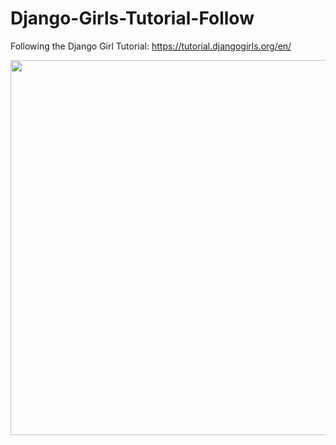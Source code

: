 # Django-Girls-Tutorial-Follow
Following the Django Girl Tutorial: https://tutorial.djangogirls.org/en/

<a href="https://asiddiqui94350.pythonanywhere.com/" target="_blank"><img src="https://asid.s3.us-east-1.amazonaws.com/screely-1607190215357.png?response-content-disposition=inline&X-Amz-Security-Token=IQoJb3JpZ2luX2VjEG8aCXVzLWVhc3QtMiJHMEUCIHw5HGcz%2BRRN99%2By13jJfaQkObd%2BAlX%2Fq4l8P%2Fz%2BdrjrAiEAjLT5vs8Azy%2FPXTA1KClProit5d2XJP1tz8XUSt1JKKEqlgMI%2BP%2F%2F%2F%2F%2F%2F%2F%2F%2F%2FARABGgwyNTYzMzkzNDc5ODgiDH396xtNOphSo9HelyrqAgnYDnxik59hrhwLff9jKsAFJA8%2FsbcmIAEUspSFrhWAgbBVHQC00fhMrKlzh5z%2FXUfL41iFmLG0z0FHsq9QGMHvNR8ajsaFfBoubz6bUnS1kOCowtEga2HDIyZSnkd2Kz5wkpTOdGepgXKxYwtFq5TKu%2Bx1f%2BVBsR%2BKuVHbfnub15AREuLdgDqg2zt9G2OTfRpC3RepmHc27z0fe0ikD2V06Hnth5Iz9NmPcWAD0i2sKC%2B3e0rO6Uf3yA%2Foq6KzbZcon9F4zffiAnOCizvWKZw82AbRB26YfxlcVLTte1Feyn9GaTK91ikRQ%2F8FlnuPf2SsNP6r5T4W%2Bm%2BxEL%2F0lJ%2BV2wYvYkz7%2BtpQI%2BORA%2BIcKEqh%2BeCatTNRb7nD4ETqXQoPCc%2BYIBmHYYYBGsqCtOhtgh0sW30RxhSvr%2BNpXYWX1TfQiz59ghrNk0rcVJLF3lsfe3M0U%2FyPdSKB1IW9rWzvXcUy5x8f2e12MPCYsP4FOrMCV9BdJuCWQpotNcriuduHPEXwudzWnkf0m0VZYl9eE98nixKvwM58skbHgk7HaKP9Q8onzYOS0%2BowXbAvRsB%2BdYC%2FjToJixL20zpSK%2BTSsshJjosACPKziVWnBdOc8Po3nC1ny2%2BwyrzsbuInUOibJP3VX6VTOyYXvxY2cEQqreJBBpTaCxeqdRoZfG%2FL9jGx0VKdQy16WmJtAJHR7QNMiSVRsU4loNOSS6fkUbtdmetIPo8LA2nwRsJOeqaaJMLKLfm%2FGU5kdeBBcTm6D6rbkGC%2BVY2L4AAt9NPwpTV4TlCAPDHraZ90CW%2BaNzCpzsakxUMvavBSh3NbJPjrM1qCCQlAmajRDT%2FfTl4DEt73VfnAYbQW4UD8HEsGCL6%2F%2FTBFVL1ZxhERTjp9TqtngHFY222sEg%3D%3D&X-Amz-Algorithm=AWS4-HMAC-SHA256&X-Amz-Date=20201205T224203Z&X-Amz-SignedHeaders=host&X-Amz-Expires=300&X-Amz-Credential=ASIATXLYEBIKI4JFM7UQ%2F20201205%2Fus-east-1%2Fs3%2Faws4_request&X-Amz-Signature=d4c678cfc76f920a20547c32d08ffaa23860dc672a4ca393d507632269d698e5" width="600">
